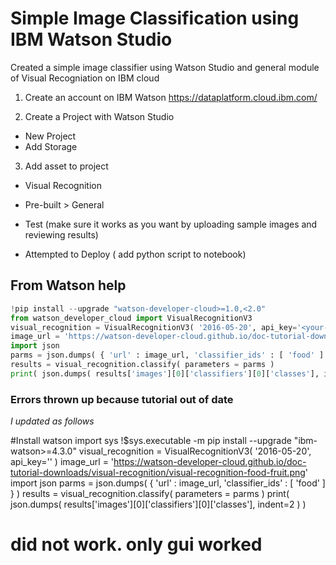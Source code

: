 # Simple Image Classification using IBM Watson Studio
Created a simple image classifier using Watson Studio and general module of Visual Recogniation on IBM cloud

1. Create an account on IBM Watson
https://dataplatform.cloud.ibm.com/

2. Create a Project with Watson Studio
- New Project
- Add Storage

3. Add asset to project
- Visual Recognition
- Pre-built > General
- Test (make sure it works as you want by uploading sample images and reviewing results)


- Attempted to Deploy ( add python script to notebook)

## From Watson help
```python
!pip install --upgrade "watson-developer-cloud>=1.0,<2.0"
from watson_developer_cloud import VisualRecognitionV3
visual_recognition = VisualRecognitionV3( '2016-05-20', api_key='<your-API-key>' )
image_url = 'https://watson-developer-cloud.github.io/doc-tutorial-downloads/visual-recognition/visual-recognition-food-fruit.png'
import json
parms = json.dumps( { 'url' : image_url, 'classifier_ids' : [ 'food' ] } )
results = visual_recognition.classify( parameters = parms )
print( json.dumps( results['images'][0]['classifiers'][0]['classes'], indent=2 ) )
```

### Errors thrown up because tutorial out of date
*I updated as follows*

#Install watson
import sys
!$sys.executable -m pip install --upgrade "ibm-watson>=4.3.0"
visual_recognition = VisualRecognitionV3( '2016-05-20', api_key='<your-API-key>' )
image_url = 'https://watson-developer-cloud.github.io/doc-tutorial-downloads/visual-recognition/visual-recognition-food-fruit.png'
import json
parms = json.dumps( { 'url' : image_url, 'classifier_ids' : [ 'food' ] } )
results = visual_recognition.classify( parameters = parms )
print( json.dumps( results['images'][0]['classifiers'][0]['classes'], indent=2 ) )
# did not work. only gui worked
